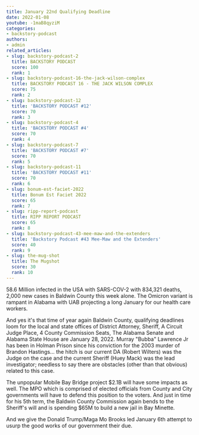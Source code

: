 ```yaml
---
title: January 22nd Qualifying Deadline
date: 2022-01-08
youtube: -1maB8qyziM
categories:
- backstory-podcast
authors:
- admin
related_articles:
- slug: backstory-podcast-2
  title: BACKSTORY PODCAST
  score: 100
  rank: 1
- slug: backstory-podcast-16-the-jack-wilson-complex
  title: BACKSTORY PODCAST 16 - THE JACK WILSON COMPLEX
  score: 75
  rank: 2
- slug: backstory-podcast-12
  title: 'BACKSTORY PODCAST #12'
  score: 70
  rank: 3
- slug: backstory-podcast-4
  title: 'BACKSTORY PODCAST #4'
  score: 70
  rank: 4
- slug: backstory-podcast-7
  title: 'BACKSTORY PODCAST #7'
  score: 70
  rank: 5
- slug: backstory-podcast-11
  title: 'BACKSTORY PODCAST #11'
  score: 70
  rank: 6
- slug: bonum-est-faciet-2022
  title: Bonum Est Faciet 2022
  score: 65
  rank: 7
- slug: ripp-report-podcast
  title: RIPP REPORT PODCAST
  score: 65
  rank: 8
- slug: backstory-podcast-43-mee-maw-and-the-extenders
  title: 'Backstory Podcast #43 Mee-Maw and the Extenders'
  score: 40
  rank: 9
- slug: the-mug-shot
  title: The Mugshot
  score: 30
  rank: 10
---
```

58.6 Million infected in the USA with SARS-COV-2 with 834,321 deaths, 2,000 new cases in Baldwin County this week alone. The Omicron variant is rampant in Alabama with UAB projecting a long January for our health care workers.

And yes it's that time of year again Baldwin County, qualifying deadlines loom for the local and state offices of District Attorney, Sheriff, A Circuit Judge Place, 4 County Commission Seats, The Alabama Senate and Alabama State House are January 28, 2022. Murray "Bubba" Lawrence Jr has been in Holman Prison since his conviction for the 2003 murder of Brandon Hastings... the hitch is our current DA (Robert Wilters) was the Judge on the case and the current Sheriff (Huey Mack) was the lead investigator; needless to say there are obstacles (other than that obvious) related to this case.

The unpopular Mobile Bay Bridge project $2.1B will have some impacts as well. The MPO which is comprised of elected officials from County and City governments will have to defend this position to the voters. And just in time for his 5th term, the Baldwin County Commission again bends to the Sheriff's will and is spending $65M to build a new jail in Bay Minette.

And we give the Donald Trump/Maga Mo Brooks led January 6th attempt to usurp the good works of our government their due.
